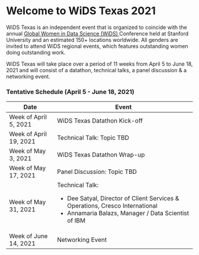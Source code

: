 # Welcome to WiDS Texas 2021

WiDS Texas is an independent event that is organized to coincide with the annual <a href="https://www.widsconference.org/">Global Women in Data Science (WiDS) </a> Conference held at Stanford University and an estimated 150+ locations worldwide. All genders are invited to attend WiDS regional events, which features outstanding women doing outstanding work.

WiDS Texas will take place over a period of 11 weeks from April 5 to June 18, 2021 and will consist of a datathon, technical talks, a panel discussion & a networking event.

### Tentative Schedule (April 5 - June 18, 2021)

Date  | Event 
------------- | -------------
Week of April 5, 2021  | WiDS Texas Datathon Kick-off
Week of April 19, 2021  | Technical Talk: Topic TBD
Week of May 3, 2021 | WiDS Texas Datathon Wrap-up
Week of May 17, 2021 | Panel Discussion: Topic TBD
Week of May 31, 2021 | Technical Talk: <ul><li>Dee Satyal, Director of Client Services & Operations, Cresco International</li><li>Annamaria Balazs, Manager / Data Scientist of IBM </li></ul>
Week of June 14, 2021 | Networking Event
